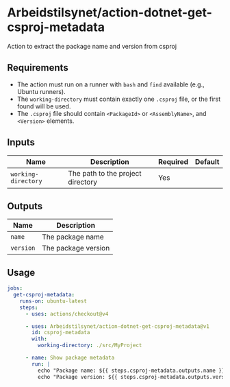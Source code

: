 # Arbeidstilsynet/action-dotnet-get-csproj-metadata

Action to extract the package name and version from csproj

## Requirements

- The action must run on a runner with `bash` and `find` available (e.g., Ubuntu runners).
- The `working-directory` must contain exactly one `.csproj` file, or the first found will be used.
- The `.csproj` file should contain `<PackageId>` or `<AssemblyName>`, and `<Version>` elements.

## Inputs

| Name                | Description                              | Required | Default |
|---------------------|------------------------------------------|----------|---------|
| `working-directory` | The path to the project directory        | Yes      |         |

## Outputs

| Name     | Description             |
|----------|-------------------------|
| `name`   | The package name        |
| `version`| The package version     |

## Usage

```yaml
jobs:
  get-csproj-metadata:
    runs-on: ubuntu-latest
    steps:
      - uses: actions/checkout@v4

      - uses: Arbeidstilsynet/action-dotnet-get-csproj-metadata@v1
        id: csproj-metadata
        with:
          working-directory: ./src/MyProject

      - name: Show package metadata
        run: |
          echo "Package name: ${{ steps.csproj-metadata.outputs.name }}"
          echo "Package version: ${{ steps.csproj-metadata.outputs.version }}"
```
